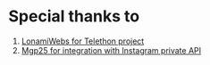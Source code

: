 # Special thanks to 
1. [LonamiWebs for Telethon project](https://github.com/LonamiWebs/Telethon)
2. [Mgp25 for integration with Instagram private API](https://github.com/mgp25/Instagram-API)
